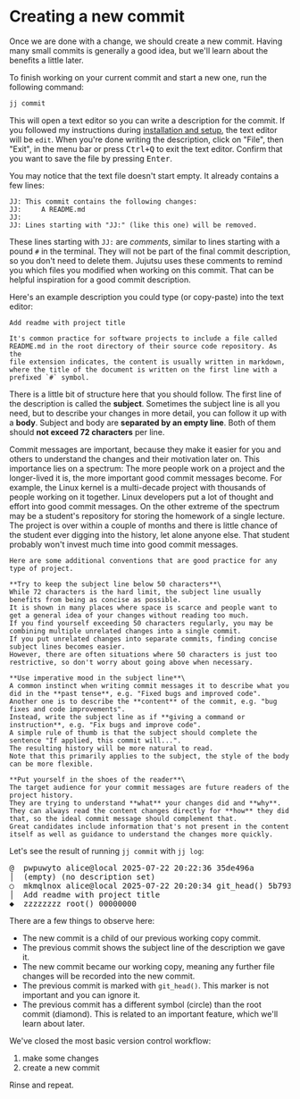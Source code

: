 # Creating a new commit

Once we are done with a change, we should create a new commit.
Having many small commits is generally a good idea, but we'll learn about the benefits a little later.

To finish working on your current commit and start a new one, run the following command:

```sh
jj commit
```

This will open a text editor so you can write a description for the commit.
If you followed my instructions during [installation and setup](/src/install.md#installing-a-simple-text-editor), the text editor will be `edit`.
When you're done writing the description, click on "File", then "Exit", in the menu bar or press <kbd>Ctrl+Q</kbd> to exit the text editor.
Confirm that you want to save the file by pressing <kbd>Enter</kbd>.

You may notice that the text file doesn't start empty.
It already contains a few lines:

```
JJ: This commit contains the following changes:
JJ:     A README.md
JJ:
JJ: Lines starting with "JJ:" (like this one) will be removed.
```

These lines starting with `JJ:` are _comments_, similar to lines starting with a pound `#` in the terminal.
They will not be part of the final commit description, so you don't need to delete them.
Jujutsu uses these comments to remind you which files you modified when working on this commit.
That can be helpful inspiration for a good commit description.

Here's an example description you could type (or copy-paste) into the text editor:

```
Add readme with project title

It's common practice for software projects to include a file called
README.md in the root directory of their source code repository. As the
file extension indicates, the content is usually written in markdown,
where the title of the document is written on the first line with a
prefixed `#` symbol.
```


There is a little bit of structure here that you should follow.
The first line of the description is called the **subject**.
Sometimes the subject line is all you need, but to describe your changes in more detail, you can follow it up with a **body**.
Subject and body are **separated by an empty line**.
Both of them should **not exceed 72 characters** per line.

Commit messages are important, because they make it easier for you and others to understand the changes and their motivation later on.
This importance lies on a spectrum:
The more people work on a project and the longer-lived it is, the more important good commit messages become.
For example, the Linux kernel is a multi-decade project with thousands of people working on it together.
Linux developers put a lot of thought and effort into good commit messages.
On the other extreme of the spectrum may be a student's repository for storing the homework of a single lecture.
The project is over within a couple of months and there is little chance of the student ever digging into the history, let alone anyone else.
That student probably won't invest much time into good commit messages.

```admonish info title="More tips for good commit messages" collapsible=true
Here are some additional conventions that are good practice for any type of project.

**Try to keep the subject line below 50 characters**\
While 72 characters is the hard limit, the subject line usually benefits from being as concise as possible.
It is shown in many places where space is scarce and people want to get a general idea of your changes without reading too much.
If you find yourself exceeding 50 characters regularly, you may be combining multiple unrelated changes into a single commit.
If you put unrelated changes into separate commits, finding concise subject lines becomes easier.
However, there are often situations where 50 characters is just too restrictive, so don't worry about going above when necessary.

**Use imperative mood in the subject line**\
A common instinct when writing commit messages it to describe what you did in the **past tense**, e.g. "Fixed bugs and improved code".
Another one is to describe the **content** of the commit, e.g. "bug fixes and code improvements".
Instead, write the subject line as if **giving a command or instruction**, e.g. "Fix bugs and improve code".
A simple rule of thumb is that the subject should complete the sentence "If applied, this commit will...".
The resulting history will be more natural to read.
Note that this primarily applies to the subject, the style of the body can be more flexible.

**Put yourself in the shoes of the reader**\
The target audience for your commit messages are future readers of the project history.
They are trying to understand **what** your changes did and **why**.
They can always read the content changes directly for **how** they did that, so the ideal commit message should complement that.
Great candidates include information that's not present in the content itself as well as guidance to understand the changes more quickly.
```

Let's see the result of running `jj commit` with `jj log`:

<!-- generated by aha script -->
<pre class="aha">
<span class="bold "></span><span class="bold green ">@</span>  <span class="bold "></span><span class="bold highlighted purple ">p</span><span class="bold highlighted dimgray ">wpuwyto</span><span class="bold "> </span><span class="bold yellow ">alice@local</span><span class="bold "> </span><span class="bold highlighted cyan ">2025-07-22 20:22:36</span><span class="bold "> </span><span class="bold highlighted blue ">3</span><span class="bold highlighted dimgray ">5de496a</span><span class="bold "></span>
│  <span class="bold "></span><span class="bold highlighted green ">(empty)</span><span class="bold "> </span><span class="bold highlighted green ">(no description set)</span><span class="bold "></span>
○  <span class="bold "></span><span class="bold purple ">m</span><span class="highlighted dimgray ">kmqlnox</span> <span class="yellow ">alice@local</span> <span class="cyan ">2025-07-22 20:20:34</span> <span class="green ">git_head()</span> <span class="bold "></span><span class="bold blue ">5</span><span class="highlighted dimgray ">b79353a</span>
│  Add readme with project title
<span class="bold "></span><span class="bold highlighted cyan ">◆</span>  <span class="bold "></span><span class="bold purple ">z</span><span class="highlighted dimgray ">zzzzzzz</span> <span class="green ">root()</span> <span class="bold "></span><span class="bold blue ">0</span><span class="highlighted dimgray ">0000000</span>
</pre>

There are a few things to observe here:
- The new commit is a child of our previous working copy commit.
- The previous commit shows the subject line of the description we gave it.
- The new commit became our working copy, meaning any further file changes will be recorded into the new commit.
- The previous commit is marked with `git_head()`.
  This marker is not important and you can ignore it.
- The previous commit has a different symbol (circle) than the root commit (diamond).
  This is related to an important feature, which we'll learn about later.

We've closed the most basic version control workflow:
1. make some changes
1. create a new commit

Rinse and repeat.

